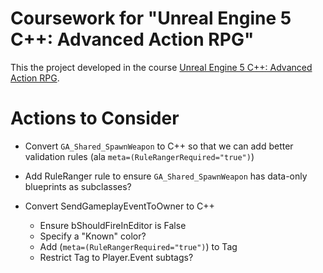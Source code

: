 # Coursework for "Unreal Engine 5 C++: Advanced Action RPG"

This the project developed in the course [Unreal Engine 5 C++: Advanced Action RPG](https://www.udemy.com/course/unreal-engine-5-advanced-action-rpg/).

# Actions to Consider

* Convert `GA_Shared_SpawnWeapon` to C++ so that we can add better validation rules (ala `meta=(RuleRangerRequired="true")`)
* Add RuleRanger rule to ensure `GA_Shared_SpawnWeapon` has data-only blueprints as subclasses? 

* Convert SendGameplayEventToOwner to C++
  - Ensure bShouldFireInEditor is False
  - Specify a "Known" color?
  - Add (`meta=(RuleRangerRequired="true")`) to Tag
  - Restrict Tag to Player.Event subtags?
